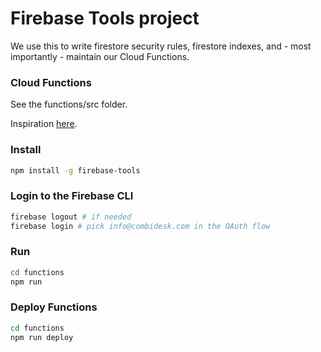 # Firebase Tools project

We use this to write firestore security rules, firestore indexes, and - most importantly - maintain our Cloud Functions.

### Cloud Functions
See the functions/src folder.

Inspiration [here](https://github.com/firebase/functions-samples).

### Install

```bash
npm install -g firebase-tools
```

### Login to the Firebase CLI

```bash
firebase logout # if needed
firebase login # pick info@combidesk.com in the OAuth flow
```

### Run

```bash
cd functions
npm run 
```

### Deploy Functions

```bash
cd functions
npm run deploy
```